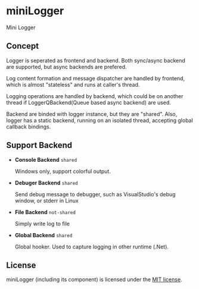 # miniLogger

Mini Logger

## Concept

Logger is seperated as frontend and backend. Both sync/async backend are supported, but async backends are prefered.

Log content formation and message dispatcher are handled by frontend, which is almost "stateless" and runs at caller's thread.

Logging operations are handled by backend, which could be on another thread if LoggerQBackend(Queue based async backend) are used.

Backend are binded with logger instance, but they are "shared". Also, logger has a static backend, running on an isolated thread, accepting global callback bindings.

## Support Backend

* **Console Backend** `shared`
  
  Windows only, support colorful output.

* **Debuger Backend** `shared`
  
  Send debug message to debugger, such as VisualStudio's debug window, or stderr in Linux

* **File Backend** `not-shared`
  
  Simply write log to file

* **Global Backend** `shared`
  
  Global hooker. Used to capture logging in other runtime (.Net).

## License

miniLogger (including its component) is licensed under the [MIT license](../../License.txt).
